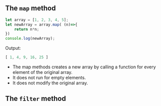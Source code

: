 ## The `map` method

```js
let array = [1, 2, 3, 4, 5];
let newArray = array.map( (n)=>{
	return n*n;
})
console.log(newArray);
```
Output:
```js
[ 1, 4, 9, 16, 25 ]
```

- The map methods creates a new array by calling a function for every element of the original array.
- It does not run for empty elements.
- It does not modify the original array.

## The `filter` method

